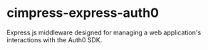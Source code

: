 # cimpress-express-auth0
Express.js middleware designed for managing a web application's interactions with the Auth0 SDK.
